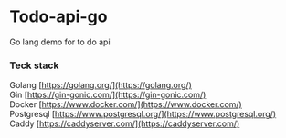 # Todo-api-go
Go lang demo for to do api

### Teck stack

Golang [https://golang.org/](https://golang.org/)  
Gin [https://gin-gonic.com/](https://gin-gonic.com/)  
Docker [https://www.docker.com/](https://www.docker.com/)  
Postgresql [https://www.postgresql.org/](https://www.postgresql.org/)  
Caddy [https://caddyserver.com/](https://caddyserver.com/)  
